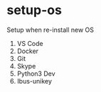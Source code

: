 # setup-os
Setup when re-install new OS
1. VS Code
2. Docker
3. Git
4. Skype
5. Python3 Dev
6. Ibus-unikey
